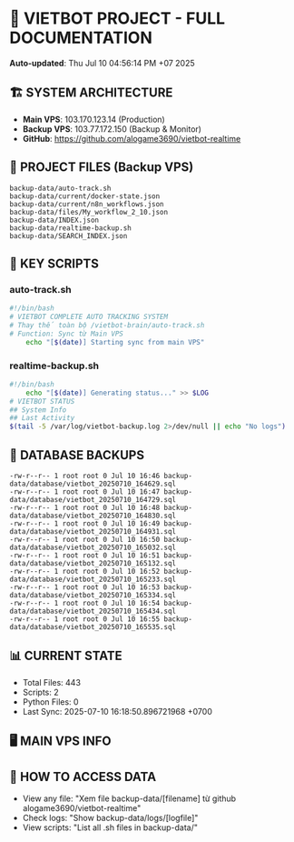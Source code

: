 # 🤖 VIETBOT PROJECT - FULL DOCUMENTATION
**Auto-updated**: Thu Jul 10 04:56:14 PM +07 2025

## 🏗️ SYSTEM ARCHITECTURE
- **Main VPS**: 103.170.123.14 (Production)
- **Backup VPS**: 103.77.172.150 (Backup & Monitor)
- **GitHub**: https://github.com/alogame3690/vietbot-realtime

## 📁 PROJECT FILES (Backup VPS)
```
backup-data/auto-track.sh
backup-data/current/docker-state.json
backup-data/current/n8n_workflows.json
backup-data/files/My_workflow_2_10.json
backup-data/INDEX.json
backup-data/realtime-backup.sh
backup-data/SEARCH_INDEX.json
```

## 🔧 KEY SCRIPTS
### auto-track.sh
```bash
#!/bin/bash
# VIETBOT COMPLETE AUTO TRACKING SYSTEM
# Thay thế toàn bộ /vietbot-brain/auto-track.sh
# Function: Sync từ Main VPS
    echo "[$(date)] Starting sync from main VPS"
```
### realtime-backup.sh
```bash
#!/bin/bash
    echo "[$(date)] Generating status..." >> $LOG
# VIETBOT STATUS
## System Info
## Last Activity
$(tail -5 /var/log/vietbot-backup.log 2>/dev/null || echo "No logs")
```

## 💾 DATABASE BACKUPS
```
-rw-r--r-- 1 root root 0 Jul 10 16:46 backup-data/database/vietbot_20250710_164629.sql
-rw-r--r-- 1 root root 0 Jul 10 16:47 backup-data/database/vietbot_20250710_164729.sql
-rw-r--r-- 1 root root 0 Jul 10 16:48 backup-data/database/vietbot_20250710_164830.sql
-rw-r--r-- 1 root root 0 Jul 10 16:49 backup-data/database/vietbot_20250710_164931.sql
-rw-r--r-- 1 root root 0 Jul 10 16:50 backup-data/database/vietbot_20250710_165032.sql
-rw-r--r-- 1 root root 0 Jul 10 16:51 backup-data/database/vietbot_20250710_165132.sql
-rw-r--r-- 1 root root 0 Jul 10 16:52 backup-data/database/vietbot_20250710_165233.sql
-rw-r--r-- 1 root root 0 Jul 10 16:53 backup-data/database/vietbot_20250710_165334.sql
-rw-r--r-- 1 root root 0 Jul 10 16:54 backup-data/database/vietbot_20250710_165434.sql
-rw-r--r-- 1 root root 0 Jul 10 16:55 backup-data/database/vietbot_20250710_165535.sql
```

## 📊 CURRENT STATE
- Total Files: 443
- Scripts: 2
- Python Files: 0
- Last Sync: 2025-07-10 16:18:50.896721968 +0700

## 🖥️ MAIN VPS INFO


## 🚨 HOW TO ACCESS DATA
- View any file: "Xem file backup-data/[filename] từ github alogame3690/vietbot-realtime"
- Check logs: "Show backup-data/logs/[logfile]"
- View scripts: "List all .sh files in backup-data/"
